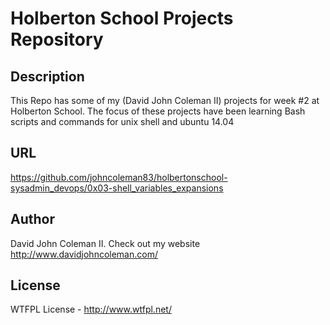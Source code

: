 # Holberton School Projects Repository

## Description

This Repo has some of my (David John Coleman II) projects for week #2 at Holberton School.  The focus of these projects have been learning Bash scripts and commands for unix shell and ubuntu 14.04

## URL

https://github.com/johncoleman83/holbertonschool-sysadmin_devops/0x03-shell_variables_expansions

## Author

David John Coleman II.  Check out my website http://www.davidjohncoleman.com/

## License

WTFPL License - http://www.wtfpl.net/